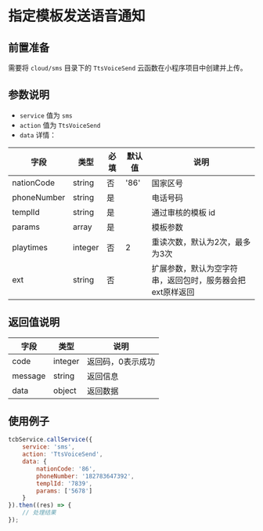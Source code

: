 # 指定模板发送语音通知

## 前置准备

需要将 `cloud/sms` 目录下的 `TtsVoiceSend` 云函数在小程序项目中创建并上传。

## 参数说明

* `service` 值为 `sms`
* `action` 值为 `TtsVoiceSend`
* `data` 详情：

| 字段 | 类型 | 必填 | 默认值 | 说明
| --- | --- | --- | --- | ---
| nationCode | string | 否 | '86' | 国家区号
| phoneNumber | string | 是 | | 电话号码
| templId | string | 是 | | 通过审核的模板 id
| params | array | 是 | | 模板参数
| playtimes | integer | 否 | 2 | 重读次数，默认为2次，最多为3次
| ext | string | 否 | | 扩展参数，默认为空字符串，返回包时，服务器会把ext原样返回

## 返回值说明

 字段 | 类型 | 说明
| --- | --- | ---
| code | integer | 返回码，0表示成功
| message | string | 返回信息
| data | object | 返回数据

## 使用例子

```js
tcbService.callService({
    service: 'sms',
    action: 'TtsVoiceSend',
    data: {
        nationCode: '86',
        phoneNumber: '182783647392',
        templId: '7839',
        params: ['5678']
    }
}).then((res) => {
    // 处理结果
});
```